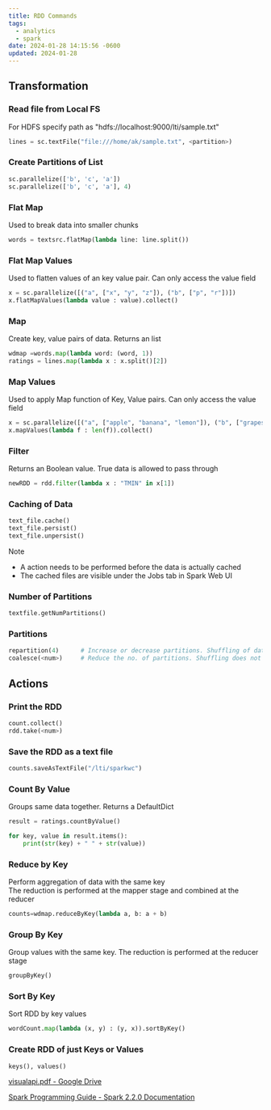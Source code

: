 ```yaml
---
title: RDD Commands
tags:
  - analytics
  - spark
date: 2024-01-28 14:15:56 -0600
updated: 2024-01-28
---
```


## Transformation

### Read file from Local FS

For HDFS specify path as "hdfs://localhost:9000/lti/sample.txt"

````python
lines = sc.textFile("file:///home/ak/sample.txt", <partition>)
````

### Create Partitions of List

````python
sc.parallelize(['b', 'c', 'a'])
sc.parallelize(['b', 'c', 'a'], 4)
````

### Flat Map

Used to break data into smaller chunks

````python
words = textsrc.flatMap(lambda line: line.split())
````

### Flat Map Values

Used to flatten values of an key value pair. Can only access the value field

````python
x = sc.parallelize([("a", ["x", "y", "z"]), ("b", ["p", "r"])])
x.flatMapValues(lambda value : value).collect()
````

### Map

Create key, value pairs of data. Returns an list

````python
wdmap =words.map(lambda word: (word, 1))
ratings = lines.map(lambda x : x.split()[2])
````

### Map Values

Used to apply Map function of Key, Value pairs. Can only access the value field

````python
x = sc.parallelize([("a", ["apple", "banana", "lemon"]), ("b", ["grapes"])])
x.mapValues(lambda f : len(f)).collect()
````

### Filter

Returns an Boolean value. True data is allowed to pass through

````python
newRDD = rdd.filter(lambda x : "TMIN" in x[1])
````

### Caching of Data

````python
text_file.cache()
text_file.persist()
text_file.unpersist()
````

 > [!NOTE]
 > - A action needs to be performed before the data is actually cached
 > - The cached files are visible under the Jobs tab in Spark Web UI

### Number of Partitions

````python
textfile.getNumPartitions()
````

### Partitions

````python
repartition(4) 		# Increase or decrease partitions. Shuffling of data takes place
coalesce(<num>) 	# Reduce the no. of partitions. Shuffling does not take place
````

## Actions

### Print the RDD

````python
count.collect()
rdd.take(<num>)
````

### Save the RDD as a text file

````python
counts.saveAsTextFile("/lti/sparkwc")
````

### Count By Value

Groups same data together. Returns a DefaultDict

````python
result = ratings.countByValue()

for key, value in result.items():
	print(str(key) + " " + str(value))
````

### Reduce by Key

Perform aggregation of data with the same key  
The reduction is performed at the mapper stage and combined at the reducer

````python
counts=wdmap.reduceByKey(lambda a, b: a + b)
````

### Group By Key

Group values with the same key. The reduction is performed at the reducer stage

````python
groupByKey()
````

### Sort By Key

Sort RDD by key values

````python
wordCount.map(lambda (x, y) : (y, x)).sortByKey()
````

### Create RDD of just Keys or Values

````python
keys(), values()
````

[visualapi.pdf - Google Drive](https://drive.google.com/file/d/1tjS9o466TOvxVJ3jy5Q8JfLDJlYXBO3c/view)  

[Spark Programming Guide - Spark 2.2.0 Documentation](https://spark.apache.org/docs/2.2.0/rdd-programming-guide.html)
